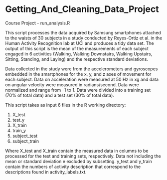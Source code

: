 Getting_And_Cleaning_Data_Project
=================================

Course Project - run_analysis.R

This script processes the data acquired by Samsung smartphones attached to the waists of 30 subjects in a study conducted by Reyes-Ortiz et al. in the Human Activity Recognition lab at UCI and produces a tidy data set.  The output of this script is the mean of the measurements of each subject engaged in 6 activities (Walking, Walking Downstairs, Walking Upstairs, Sitting, Standing, and Laying) and the respective standard deviations.

Data collected in the study were from the accelerometers and gyroscopes embedded in the smartphones for the x, y, and z axes of movement for each subject.  Data on acceleration were measured at 50 Hz in xg and data on angular velocity were measured in radians/second.  Data were normalized and range from -1 to 1.  Data were divided into a training set (70% of total data) and a test set (30% of total data).

This script takes as input 6 files in the R working directory:
1) X_test
2) test_y
3) X_train
4) train_y
5) subject_test
6) subject_train

Where X_test and X_train contain the measured data in columns to be processed for the test and training sets, respectively.  Data not including the mean or standard deviation e excluded by subsetting.  y_test and y_train contain the numbers of activity description that correspond to the descriptions found in activity_labels.txt. 



